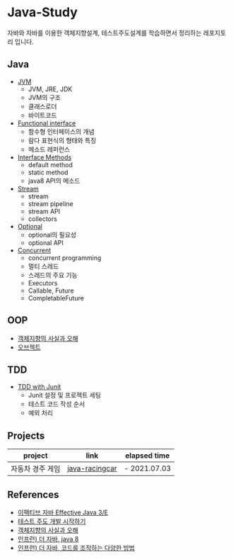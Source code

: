 # Java-Study
자바와 자바를 이용한 객체지향설계, 테스트주도설계를 학습하면서 정리하는 레포지토리 입니다.
## Java
- [JVM](https://github.com/Hyun-juhee/Java-Study/tree/main/java8/src/jvm)
  - JVM, JRE, JDK
  - JVM의 구조
  - 클래스로더
  - 바이트코드
- [Functional interface](https://github.com/Hyun-juhee/Java-Study/tree/main/java8/src/functionalInterface)
  - 함수형 인터페이스의 개념
  - 람다 표현식의 형태와 특징
  - 메소드 레퍼런스
- [Interface Methods](https://github.com/Hyun-juhee/Java-Study/tree/main/java8/src/interfaceMethod)
  - default method
  - static method
  - java8 API의 메소드
- [Stream](https://github.com/Hyun-juhee/Java-Study/tree/main/java8/src/stream)
  - stream
  - stream pipeline
  - stream API
  - collectors
- [Optional](https://github.com/Hyun-juhee/Java-Study/tree/main/java8/src/optional)
  - optional의 필요성
  - optional API
- [Concurrent](https://github.com/Hyun-juhee/Java-Study/tree/main/java8/src/concurrent)
  - concurrent programming
  - 멀티 스레드
  - 스레드의 주요 기능 
  - Executors
  - Callable, Future
  - CompletableFuture

## OOP
- [객체지향의 사실과 오해](https://github.com/Hyun-juhee/Java-Study/blob/main/OOP/TheEssenceOfObjectOrientation.md)
- [오브젝트](https://github.com/Hyun-juhee/Java-Study/blob/main/OOP/Object.md)
## TDD
- [TDD with Junit](https://juhi.tistory.com/category/%EC%84%9C%EB%B2%84/TDD)
    - Junit 설정 및 프로젝트 세팅
    - 테스트 코드 작성 순서
    - 예외 처리
## Projects 
|project|link|elapsed time|
|------|---|----|
|자동차 경주 게임|[java-racingcar](https://github.com/Hyun-juhee/java-racingcar)|- 2021.07.03|
## References
- [이펙티브 자바 Effective Java 3/E](http://www.yes24.com/Product/Goods/65551284)
- [테스트 주도 개발 시작하기](http://www.yes24.com/Product/Goods/89145195?OzSrank=1)
- [객체지향의 사실과 오해](http://www.yes24.com/Product/Goods/18249021?OzSrank=1)
- [인프런) 더 자바, java 8](https://www.inflearn.com/course/the-java-java8)
- [인프런) 더 자바, 코드를 조작하는 다양한 방법](https://www.inflearn.com/course/the-java-application-test)